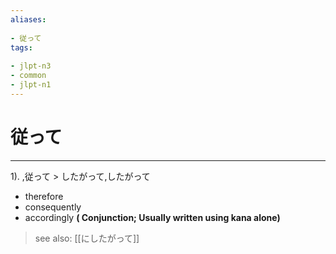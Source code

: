 ```yaml
---
aliases:
    
- 従って
tags:
    
- jlpt-n3
- common
- jlpt-n1
---
```


# 従って
---
1).
,従って > したがって,したがって

- therefore
- consequently
- accordingly
**( Conjunction; Usually written using kana alone)**
> see also:  [[にしたがって]]
            